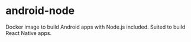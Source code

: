 # android-node
Docker image to build Android apps with Node.js included. Suited to build React Native apps.
